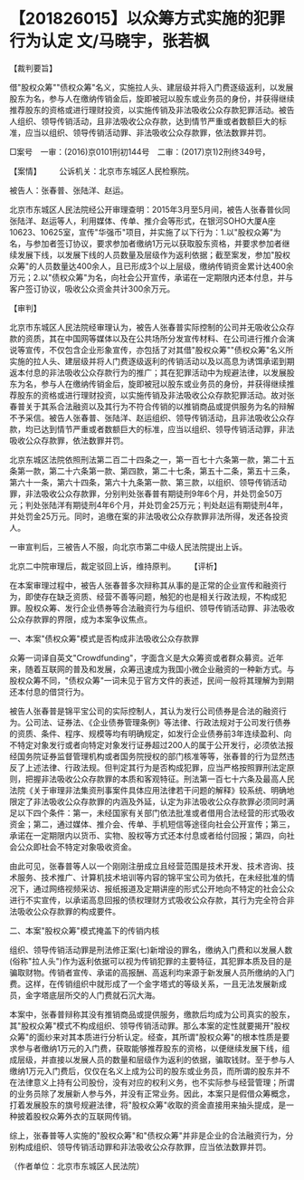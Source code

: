 # 【201826015】以众筹方式实施的犯罪行为认定 文/马晓宇，张若枫

【裁判要旨】

借"股权众筹""债权众筹"名义，实施拉人头、建层级并将入门费逐级返利，以发展股东为名，参与人在缴纳传销金后，旋即被冠以股东或业务员的身份，并获得继续推荐股东的资格或进行理财投资，以实施传销及非法吸收公众存款犯罪活动。被告人组织、领导传销活动，且非法吸收公众存款，达到情节严重或者数额巨大的标准，应当以组织、领导传销活动罪、非法吸收公众存款罪，依法数罪并罚。

□案号　一审：(2016)京0101刑初144号　二审：(2017)京1)2刑终349号，

【案情】 　　公诉机关：北京市东城区人民检察院。

被告人：张春普、张陆洋、赵运。

北京市东城区人民法院经公开审理查明：2015年3月至5月间，被告人张春普伙同张陆洋、赵运等人，利用媒体、传单、推介会等形式，在银河SOHO大厦A座10623、10625室，宣传"华强币"项目，并实施了以下行为：1.以"股权众筹"为名，与参加者签订协议，要求参加者缴纳1万元以获取股东资格，并要求参加者继续发展下线，以发展下线的人员数量及层级作为返利依据；截至案发，参加"股权众筹"的人员数量达400余人，且已形成3个以上层级，缴纳传销资金累计达400余万元；2.以"债权众筹"为名，向社会公开宣传，承诺在一定期限内还本付息，并与客户签订协议，吸收公众资金共计300余万元。

【审判】

北京市东城区人民法院经审理认为，被告人张春普实际控制的公司并无吸收公众存款的资质，其在中国网等媒体以及在公共场所分发宣传材料、在公司进行推介会演说等宣传，不仅包含企业形象宣传，亦包括了对其借"股权众筹""债权众筹"名义所实施的拉人头、建层级并将人门费逐级返利的传销活动以及以高息为诱饵承诺到期返本付息的非法吸收公众存款行为的推广；其在犯罪活动中为规避法律，以发展股东为名，参与人在缴纳传销金后，旋即被冠以股东或业务员的身份，并获得继续推荐股东的资格或进行理财投资，以实施传销及非法吸收公众存款犯罪活动。故对张春普关于其系合法融资以及其行为不符合传销的以推销商品或提供服务为名的辩解不予采信。被告人张春普、张陆洋、赵运组织、领导传销活动，且非法吸收公众存款，均已达到情节严重或者数额巨大的标准，应当以组织、领导传销活动罪，非法吸收公众存款罪，依法数罪并罚。

北京东城区法院依照刑法第二百二十四条之一，第一百七十六条第一款，第二十五条第一款，第二十六条第一款、第四款，第二十七条，第五十二条，第五十三条，第六十一条，第六十四条，第六十九条第一款、第三款，以组织、领导传销活动罪，非法吸收公众存款罪，分别判处张春普有期徒刑9年6个月，并处罚金50万元；判处张陆洋有期徒刑4年6个月，并处罚金25万元；判处赵运有期徒刑4年，并处罚金25万元。同时，追缴在案的非法吸收公众存款罪非法所得，发还各投资人。

一审宣判后，三被告人不服，向北京市第二中级人民法院提出上诉。

北京二中院审理后，裁定驳回上诉，维持原判。 　　【评析】

在本案审理过程中，被告人张春普多次辩称其从事的是正常的企业宣传和融资行为，即使存在缺乏资质、经营不善等问题，触犯的也是相关行政法规，不构成犯罪。股权众筹、发行企业债券等合法融资行为与组织、领导传销活动罪、非法吸收公众存款罪的界限，成为本案争议焦点。

一、本案"债权众筹"模式是否构成非法吸收公众存款罪

众筹一词译自英文"Crowdfunding"，字面含义是大众筹资或者群众募资。近年来，随着互联网的普及和发展，众筹迅速成为我国小微企业融资的一种新方式。与股权众筹不同，"债权众筹"一词未见于官方文件的表述，民间一般将其理解为到期还本付息的借贷行为。

被告人张春普是锦平宝公司的实际控制人，其认为发行公司债券是合法的融资行为。公司法、证券法、《企业债券管理条例》等法律、行政法规对于公司发行债券的资质、条件、程序、规模等均有明确规定，如发行企业债券前3年连续盈利、向不特定对象发行或者向特定对象发行证券超过200人的属于公开发行，必须依法报经国务院证券监督管理机构或者国务院授权的部门核准等等，张春普的行为显然违反了上述法律、行政法规。但判定其行为是否构成犯罪，应当严格按照罪刑法定原则，把握非法吸收公众存款罪的本质和客观特征。刑法第一百七十六条及最高人民法院《关于审理非法集资刑事案件具体应用法律若干问题的解释》较系统、明确地限定了非法吸收公众存款罪的内涵及外延，认定为非法吸收公众存款罪必须同时满足以下四个条件：第一，未经国家有关部门依法批准或者借用合法经营的形式吸收资金；第二，通过媒体、推介会、传单、手机短信等途径向社会公开宣传；第三，承诺在一定期限内以货币、实物、股权等方式还本付息或者给付回报；第四，向社会公众即社会不特定对象吸收资金。

由此可见，张春普等人以一个刚刚注册成立且经营范围是技术开发、技术咨询、技术服务、技术推广、计算机技术培训等内容的锦平宝公司为依托，在未经批准的情况下，通过网络视频采访、报纸报道及定期讲座的形式公开地向不特定的社会公众进行不实宣传，以承诺高息回报的债权理财方式吸收公众存款，其行为完全符合非法吸收公众存款罪的构成要件。

二、本案"股权众筹"模式掩盖下的传销内核

组织、领导传销活动罪是刑法修正案(七)新增设的罪名，缴纳入门费和以发展人数(俗称"拉人头")作为返利依据可以视为传销犯罪的主要特征，其犯罪本质及目的是骗取财物。传销者宣传、承诺的高报酬、高返利均来源于新发展人员所缴纳的入门费。这样，在传销组织中就形成了一个金字塔式的等级关系，一且无法发展新成员，金字塔底层所交的人门费就石沉大海。

本案中，张春普辩称其没有推销商品或提供服务，缴款后均成为公司真实的股东，其"股权众筹"模式不构成组织、领导传销活动罪。那么本案的定性就要揭开"股权众筹"的面纱来对其本质进行分析认定。经查，其所谓"股权众筹"的根本性质是要求参与者缴纳1万元的入门费，获取能够推荐股东的资格，以便继续发展下线，组成层级，并直接以发展人员的数量和层级作为返利的依据，骗取钱财。至于参与人缴纳1万元入门费后，仅仅在名义上成为公司的股东或业务员，而所谓的股东并不在法律意义上持有公司股份，没有对应的权利义务，也不实际参与经营管理；所谓的业务员除了发展新人参与外，并没有正常业务。因此，本案只是假借众筹概念，打着发展股东的旗号规避法律，将"股权众筹"收取的资金直接用来抽头提成，是一种披着股权众筹外衣的互联网传销。

综上，张春普等人实施的"股权众筹"和"债权众筹"并非是企业的合法融资行为，分别构成组织、领导传销活动罪和非法吸收公众存款罪，应当依法数罪并罚。

（作者单位：北京市东城区人民法院）
